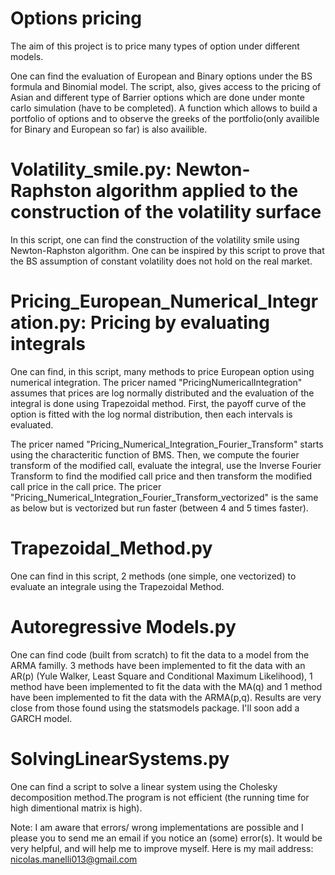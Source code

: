 # Options pricing
The aim of this project is to price many types of option under different models. 

One can find the evaluation of European and Binary options under the BS formula and Binomial model.
The script, also, gives access to the pricing of Asian and different type of Barrier options which are done under monte carlo simulation (have to be completed).
A function which allows to build a portfolio of options and to observe the greeks of the portfolio(only availible for Binary and European so far) is also availible.

# Volatility_smile.py: Newton-Raphston algorithm applied to the construction of the volatility surface
In this script, one can find the construction of the volatility smile using Newton-Raphston algorithm. One can be inspired by this script to prove that the BS assumption of constant volatility does not hold on the real market.

# Pricing_European_Numerical_Integration.py: Pricing by evaluating integrals

One can find, in this script, many methods to price European option using numerical integration. 
The pricer named "PricingNumericalIntegration" assumes that prices are log normally distributed and the evaluation of the integral is done using Trapezoidal method. First, the payoff curve of the option is fitted with the log normal distribution, then each intervals is evaluated. 

The pricer named "Pricing_Numerical_Integration_Fourier_Transform" starts using the characteritic function of BMS. Then, we compute the fourier transform of the modified call, evaluate the integral, use the Inverse Fourier Transform to find the modified call price and then transform the modified call price in the call price. 
The pricer "Pricing_Numerical_Integration_Fourier_Transform_vectorized" is the same as below but is vectorized but run faster (between 4 and 5 times faster).  

# Trapezoidal_Method.py
One can find in this script, 2 methods (one simple, one vectorized) to evaluate an integrale using the Trapezoidal Method.

# Autoregressive Models.py

One can find code (built from scratch) to fit the data to a model from the ARMA familly. 3 methods have been implemented to fit the data with an AR(p) (Yule Walker, Least Square and Conditional Maximum Likelihood), 1 method have been implemented to fit the data with the MA(q) and 1 method have been implemented to fit the data with the ARMA(p,q). Results are very close from those found using the statsmodels package.
I'll soon add a GARCH model.

# SolvingLinearSystems.py 

One can find a script to solve a linear system using the Cholesky decomposition method.The program is not efficient (the running time for high dimentional matrix is high).

Note: I am aware that errors/ wrong implementations are possible and I please you to send me an email if you notice an (some) error(s). It would be very helpful, and will help me to improve myself. 
Here is my mail address: nicolas.manelli013@gmail.com
